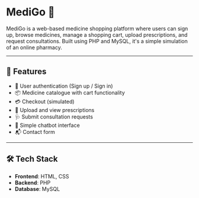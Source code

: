 # MediGo 💊

MediGo is a web-based medicine shopping platform where users can sign up, browse medicines, manage a shopping cart, upload prescriptions, and request consultations. Built using PHP and MySQL, it's a simple simulation of an online pharmacy.

---

## 🚀 Features

- 🔐 User authentication (Sign up / Sign in)
- 📦 Medicine catalogue with cart functionality
- 💳 Checkout (simulated)
- 📁 Upload and view prescriptions
- 🩺 Submit consultation requests
- 🤖 Simple chatbot interface
- 📬 Contact form

---

## 🛠 Tech Stack

- **Frontend**: HTML, CSS
- **Backend**: PHP
- **Database**: MySQL

